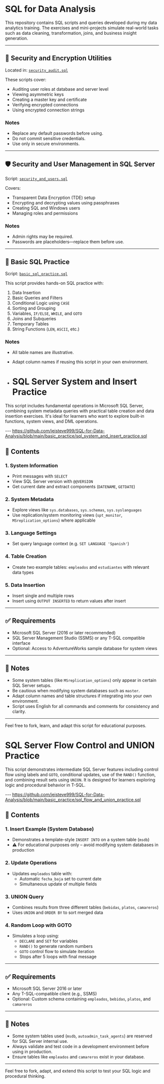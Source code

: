 # SQL for Data Analysis

This repository contains SQL scripts and queries developed during my data analytics training. The exercises and mini-projects simulate real-world tasks such as data cleaning, transformation, joins, and business insight generation.

---

## 🔐 Security and Encryption Utilities

Located in: [`security_audit.sql`](./sql/security_audit.sql)

These scripts cover:

- Auditing user roles at database and server level
- Viewing asymmetric keys
- Creating a master key and certificate
- Verifying encrypted connections
- Using encrypted connection strings

### Notes
- Replace any default passwords before using.
- Do not commit sensitive credentials.
- Use only in secure environments.

---

## 🛡️ Security and User Management in SQL Server

Script: [`security_and_users.sql`](./sql/security_and_users.sql)

Covers:

- Transparent Data Encryption (TDE) setup
- Encrypting and decrypting values using passphrases
- Creating SQL and Windows users
- Managing roles and permissions

### Notes
- Admin rights may be required.
- Passwords are placeholders—replace them before use.

---

## 🧪 Basic SQL Practice

Script: [`basic_sql_practice.sql`](./basic_practice/basic_sql_practice.sql)

This script provides hands-on SQL practice with:

1. Data Insertion
2. Basic Queries and Filters
3. Conditional Logic using `CASE`
4. Sorting and Grouping
5. Variables, `IF/ELSE`, `WHILE`, and `GOTO`
6. Joins and Subqueries
7. Temporary Tables
8. String Functions (`LEN`, `ASCII`, etc.)

### Notes
- All table names are illustrative.
- Adapt column names if reusing this script in your own environment.

- # SQL Server System and Insert Practice

This script includes fundamental operations in Microsoft SQL Server, combining system metadata queries with practical table creation and data insertion exercises. It's ideal for learners who want to explore built-in functions, system views, and DML operations.

--- https://github.com/jeisteve999/SQL-for-Data-Analysis/blob/main/basic_practice/sql_system_and_insert_practice.sql

## 📘 Contents

### 1. System Information
- Print messages with `SELECT`
- View SQL Server version with `@@VERSION`
- Get current date and extract components (`DATENAME`, `GETDATE`)

### 2. System Metadata
- Explore views like `sys.databases`, `sys.schemas`, `sys.syslanguages`
- Use replication/system monitoring views (`spt_monitor`, `MSreplication_options`) where applicable

### 3. Language Settings
- Set query language context (e.g. `SET LANGUAGE 'Spanish'`)

### 4. Table Creation
- Create two example tables: `empleados` and `estudiantes` with relevant data types

### 5. Data Insertion
- Insert single and multiple rows
- Insert using `OUTPUT INSERTED` to return values after insert

---

## ✅ Requirements

- Microsoft SQL Server (2016 or later recommended)
- SQL Server Management Studio (SSMS) or any T-SQL compatible interface
- Optional: Access to AdventureWorks sample database for system views

---

## 🚧 Notes

- Some system tables (like `MSreplication_options`) only appear in certain SQL Server setups.
- Be cautious when modifying system databases such as `master`.
- Adapt column names and table structures if integrating into your own environment.
- Script uses English for all commands and comments for consistency and clarity.

---

Feel free to fork, learn, and adapt this script for educational purposes.


# SQL Server Flow Control and UNION Practice

This script demonstrates intermediate SQL Server features including control flow using labels and `GOTO`, conditional updates, use of the `RAND()` function, and combining result sets using `UNION`. It is designed for learners exploring logic and procedural behavior in T-SQL.

---  https://github.com/jeisteve999/SQL-for-Data-Analysis/blob/main/basic_practice/sql_flow_and_union_practice.sql

## 📘 Contents

### 1. Insert Example (System Database)
- Demonstrates a template-style `INSERT INTO` on a system table (`msdb`)  
- ⚠️ For educational purposes only – avoid modifying system databases in production

### 2. Update Operations
- Updates `empleados` table with:
  - Automatic `fecha_baja` set to current date
  - Simultaneous update of multiple fields

### 3. UNION Query
- Combines results from three different tables (`bebidas`, `platos`, `camareros`)
- Uses `UNION` and `ORDER BY` to sort merged data

### 4. Random Loop with GOTO
- Simulates a loop using:
  - `DECLARE` and `SET` for variables
  - `RAND()` to generate random numbers
  - `GOTO` control flow to simulate iteration
  - Stops after 5 loops with final message

---

## ✅ Requirements

- Microsoft SQL Server 2016 or later
- Any T-SQL-compatible client (e.g., SSMS)
- Optional: Custom schema containing `empleados`, `bebidas`, `platos`, and `camareros`

---

## 🚧 Notes

- Some system tables used (`msdb`, `autoadmin_task_agents`) are reserved for SQL Server internal use.
- Always validate and test code in a development environment before using in production.
- Ensure tables like `empleados` and `camareros` exist in your database.

---

Feel free to fork, adapt, and extend this script to test your SQL logic and procedural thinking.
